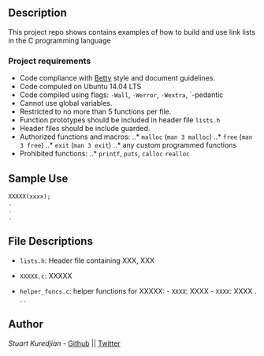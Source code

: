 ## Description
This project repo shows contains examples of how to build and use link lists in the C programming language
### Project requirements
- Code compliance with [Betty](https://github.com/holbertonschool/Betty) style and document guidelines.
- Code compuled on Ubuntu 14.04 LTS
- Code compiled using flags: `-Wall`, `-Werror`, `-Wextra`, `-pedantic
- Cannot use global variables.
- Restricted to no more than 5 functions per file.
- Function prototypes should be included in header file `lists.h`
- Header files should be include guarded.
- Authorized functions and macros:
..* `malloc` (`man 3 malloc`)
..* `free` (`man 3 free`)
..* `exit` (`man 3 exit`)
..* any custom programmed functions
- Prohibited functions:
..* `printf`, `puts`, `calloc` `realloc`

## Sample Use
    XXXXX(xxxx);
	.
	.
	.

## File Descriptions
- `lists.h`: Header file containing XXX, XXX

- `XXXXX.c`: XXXXX
- `helper_funcs.c`: helper functions for XXXXX:
      - `XXXX`: XXXX
      - `XXXX`: XXXX
	  .
	  .
	  .

## Author

*Stuart Kuredjian* - [Github](https://github.com/dbconfession78) || [Twitter](https://twitter.com/StueyGK)